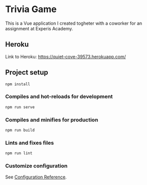 # Trivia Game

This is a Vue application I created togheter with a coworker for an assignment at Experis Academy.

## Heroku
Link to Heroku: https://quiet-cove-39573.herokuapp.com/

## Project setup
```
npm install
```

### Compiles and hot-reloads for development
```
npm run serve
```

### Compiles and minifies for production
```
npm run build
```

### Lints and fixes files
```
npm run lint
```

### Customize configuration
See [Configuration Reference](https://cli.vuejs.org/config/).
